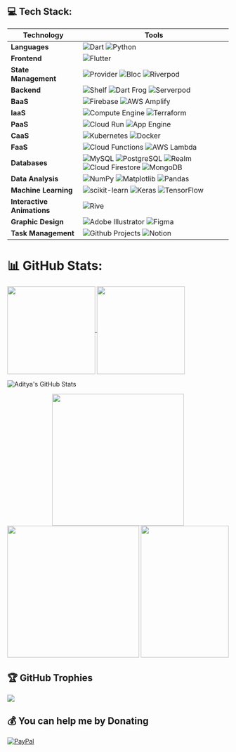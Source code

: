 ## 💻 Tech Stack:

| Technology  	             | Tools   	
|----------------------------|----------------	
|**Languages**               |  ![Dart](https://img.shields.io/badge/dart-%230175C2.svg?&style=for-the-badge&logo=dart) ![Python](https://img.shields.io/badge/python-3670A0?&style=for-the-badge&logo=python&logoColor=ffdd54)  
|**Frontend** 	             |  ![Flutter](https://img.shields.io/badge/Flutter-%2302569B.svg?style=for-the-badge&logo=Flutter)       
|**State Management**        |  ![Provider](https://custom-icon-badges.demolab.com/badge/Provider-E2F4C5.svg?logo=provider&style=for-the-badge) ![Bloc](https://custom-icon-badges.demolab.com/badge/Bloc-496989.svg?logo=bloc&style=for-the-badge) ![Riverpod](https://custom-icon-badges.demolab.com/badge/Riverpod-58A399.svg?logo=riverpod&style=for-the-badge)     
|**Backend**	               |  ![Shelf](https://custom-icon-badges.demolab.com/badge/Shelf-ACE2E1.svg?logo=shelf&style=for-the-badge) ![Dart Frog](https://custom-icon-badges.demolab.com/badge/Dart%20Frog-B799FF.svg?logo=frog&style=for-the-badge) ![Serverpod](https://custom-icon-badges.demolab.com/badge/Serverpod-E2F4C5.svg?logo=serverpod&style=for-the-badge)
|**BaaS**     	             |  ![Firebase](https://img.shields.io/badge/firebase-%23039BE5.svg?style=for-the-badge&logo=firebase) ![AWS Amplify](https://img.shields.io/badge/AWS%20Amplify-F90?logo=awsamplify&logoColor=fff&style=for-the-badge)  
|**IaaS** 	                 |  ![Compute Engine](https://custom-icon-badges.demolab.com/badge/Compute%20Engine-red.svg?logo=computeengine&style=for-the-badge)  ![Terraform](https://img.shields.io/badge/terraform-%235835CC.svg?style=for-the-badge&logo=terraform)
|**PaaS** 	                 |  ![Cloud Run](https://custom-icon-badges.demolab.com/badge/Cloud%20Run-836FFF.svg?logo=cloudrun&style=for-the-badge) ![App Engine](https://custom-icon-badges.demolab.com/badge/App%20Engine-E178C5.svg?logo=appengine&style=for-the-badge)      
|**CaaS** 	                 |  ![Kubernetes](https://img.shields.io/badge/kubernetes-%B6FFFA.svg?style=for-the-badge&logo=kubernetes) ![Docker](https://img.shields.io/badge/docker-%230db7ed.svg?style=for-the-badge&logo=docker) 
|**FaaS** 	                 |  ![Cloud Functions](https://custom-icon-badges.demolab.com/badge/Cloud%20Functions-0EA293.svg?logo=cloudfunctions&style=for-the-badge) ![AWS Lambda](https://img.shields.io/badge/AWS%20Lambda-F90?logo=awslambda&logoColor=fff&style=for-the-badge)
|**Databases** 	             |  ![MySQL](https://img.shields.io/badge/MySQL-4479A1?logo=mysql&logoColor=fff&style=for-the-badge) ![PostgreSQL](https://img.shields.io/badge/PostgreSQL-4169E1?logo=postgresql&logoColor=fff&style=for-the-badge) ![Realm](https://img.shields.io/badge/Realm-39477F?logo=realm&logoColor=fff&style=for-the-badge)  ![Cloud Firestore](https://custom-icon-badges.demolab.com/badge/Cloud%20Firestore-EFBC9B.svg?logo=firestore&style=for-the-badge) ![MongoDB](https://img.shields.io/badge/MongoDB-%234ea94b.svg?style=for-the-badge&logo=mongodb) 
|**Data Analysis**           |  ![NumPy](https://img.shields.io/badge/numpy-%23013243.svg?style=for-the-badge&logo=numpy) ![Matplotlib](https://img.shields.io/badge/Matplotlib-%23ffffff.svg?style=for-the-badge&logo=Matplotlib&logoColor=black)  ![Pandas](https://img.shields.io/badge/pandas-%23150458.svg?style=for-the-badge&logo=pandas)
|**Machine Learning**        |  ![scikit-learn](https://img.shields.io/badge/scikit--learn-%23F7931E.svg?style=for-the-badge&logo=scikit-learn) ![Keras](https://img.shields.io/badge/Keras-%23D00000.svg?style=for-the-badge&logo=Keras) ![TensorFlow](https://img.shields.io/badge/TensorFlow-%23FF6F00.svg?style=for-the-badge&logo=TensorFlow) 
|**Interactive Animations**  | ![Rive](https://img.shields.io/badge/Rive-1D1D1D?logo=rive&logoColor=fff&style=for-the-badge)
|**Graphic Design**          |  ![Adobe Illustrator](https://img.shields.io/badge/adobe%20illustrator-%23FF9A00.svg?style=for-the-badge&logo=adobe%20illustrator) ![Figma](https://img.shields.io/badge/figma-%23F24E1E.svg?style=for-the-badge&logo=figma)
|**Task Management**         |  ![Github Projects](https://custom-icon-badges.demolab.com/badge/Github%20Projects-red.svg?logo=projects) ![Notion](https://img.shields.io/badge/Notion-%23000000.svg?style=for-the-badge&logo=notion) 

# 📊 GitHub Stats:

<a href="https://github.com/anuraghazra/github-readme-stats">
  <img height=200 align="center" src="https://github-readme-stats.vercel.app/api?username=kaljitism" />
</a>
<a href="https://github.com/anuraghazra/convoychat">
  <img height=200 align="center" src="https://github-readme-stats.vercel.app/api/top-langs?username=kaljitism&layout=compact&langs_count=8&card_width=320" />
</a>



![Aditya's GitHub Stats](https://github-readme-stats.vercel.app/api?username=kaljitism&show=reviews,discussions_started,discussions_answered,prs_merged,prs_merged_percentage&show_icons=true)


<p align="center">
  <img height=300 width=300 src="https://github-readme-stats.vercel.app/api?username=kaljitism&theme=blueberry&hide_border=false&include_all_commits=false&count_private=false&layout=compact"/>
  <img height=300 width=300 src="https://github-readme-streak-stats.herokuapp.com/?user=kaljitism&theme=blueberry&hide_border=false&layout=compact"/>
  <img height=300 width=200 src="https://github-readme-stats.vercel.app/api/top-langs/?username=kaljitism&theme=blueberry&hide_border=false&include_all_commits=false&count_private=false&layout=compact"/>
</p>

## 🏆 GitHub Trophies
![](https://github-profile-trophy.vercel.app/?username=kaljitism&theme=onedark&no-frame=false&no-bg=true&margin-w=4)

## 💰 You can help me by Donating
[![PayPal](https://img.shields.io/badge/PayPal-00457C?style=for-the-badge&logo=paypal)](https://paypal.me/kaljitism) 
